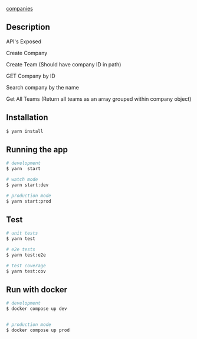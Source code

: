 

[companies](https://github.com/karthikneeliyan/nestjs-mongo) 

## Description

API's Exposed

Create Company

Create Team (Should have company ID in path)

GET Company by ID

Search company by the name

Get All Teams (Return all teams as an array grouped within company object)


## Installation

```bash
$ yarn install
```

## Running the app

```bash
# development
$ yarn  start

# watch mode
$ yarn start:dev

# production mode
$ yarn start:prod
```

## Test

```bash
# unit tests
$ yarn test

# e2e tests
$ yarn test:e2e

# test coverage
$ yarn test:cov
```
## Run with docker

```bash
# development
$ docker compose up dev


# production mode
$ docker compose up prod
```



